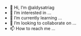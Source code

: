 - 👋 Hi, I’m @aldysatriag
- 👀 I’m interested in ...
- 🌱 I’m currently learning ...
- 💞️ I’m looking to collaborate on ...
- 📫 How to reach me ...

<!---
aldysatriag/aldysatriag is a ✨ special ✨ repository because its `README.md` (this file) appears on your GitHub profile.
You can click the Preview link to take a look at your changes.
--->
